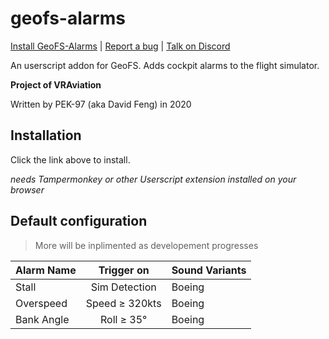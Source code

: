 # geofs-alarms

[Install GeoFS-Alarms](https://github.com/fengshuo2004/geofs-alarms/raw/master/geofs-alarms.user.js) | [Report a bug](https://github.com/fengshuo2004/geofs-alarms/issues) | [Talk on Discord](https://discord.gg/YAfH5Z4)

An userscript addon for GeoFS. Adds cockpit alarms to the flight simulator.

**Project of VRAviation**

Written by PEK-97 (aka David Feng) in 2020

## Installation

Click the link above to install.

*needs Tampermonkey or other Userscript extension installed on your browser*

## Default configuration

> More will be inplimented as developement progresses

| Alarm Name |   Trigger on   | Sound Variants |
| :--------- | :------------: | :------------- |
| Stall      | Sim Detection  | Boeing         |
| Overspeed  | Speed ≥ 320kts | Boeing         |
| Bank Angle |   Roll ≥ 35°   | Boeing         |
